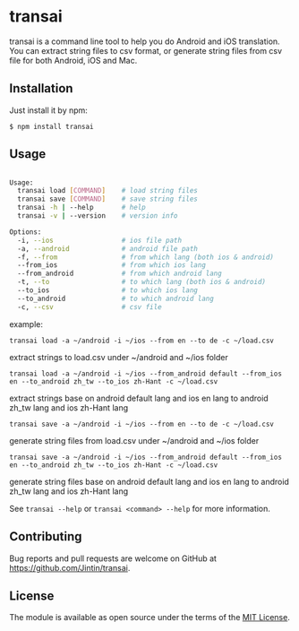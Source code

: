 # transai

transai is a command line tool to help you do Android and iOS translation.
You can extract string files to csv format, or generate string files from csv file for both Android, iOS and Mac.

## Installation

Just install it by npm:

    $ npm install transai

## Usage

```bash

Usage:
  transai load [COMMAND]    # load string files
  transai save [COMMAND]    # save string files
  transai -h | --help       # help
  transai -v | --version    # version info

Options:
  -i, --ios                 # ios file path
  -a, --android             # android file path
  -f, --from                # from which lang (both ios & android)
  --from_ios                # from which ios lang
  --from_android            # from which android lang
  -t, --to                  # to which lang (both ios & android)
  --to_ios                  # to which ios lang
  --to_android              # to which android lang
  -c, --csv                 # csv file

```
example:

`transai load -a ~/android -i ~/ios --from en --to de -c ~/load.csv`

extract strings to load.csv under ~/android and ~/ios folder

`transai load -a ~/android -i ~/ios --from_android default --from_ios en --to_android zh_tw --to_ios zh-Hant -c ~/load.csv`

extract strings base on android default lang and ios en lang to android zh_tw lang and ios zh-Hant lang

`transai save -a ~/android -i ~/ios --from en --to de -c ~/load.csv`

generate string files from load.csv under ~/android and ~/ios folder

`transai save -a ~/android -i ~/ios --from_android default --from_ios en --to_android zh_tw --to_ios zh-Hant -c ~/load.csv`

generate string files base on android default lang and ios en lang to android zh_tw lang and ios zh-Hant lang

See `transai --help` or `transai <command> --help` for more information.

## Contributing

Bug reports and pull requests are welcome on GitHub at https://github.com/Jintin/transai.

## License

The module is available as open source under the terms of the [MIT License](http://opensource.org/licenses/MIT).
